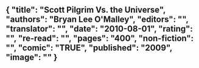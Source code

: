 {
 "title": "Scott Pilgrim Vs. the Universe",
 "authors": "Bryan Lee O'Malley",
 "editors": "",
 "translator": "",
 "date": "2010-08-01",
 "rating": "",
 "re-read": "",
 "pages": "400",
 "non-fiction": "",
 "comic": "TRUE",
 "published": "2009",
 "image": ""
}
---

